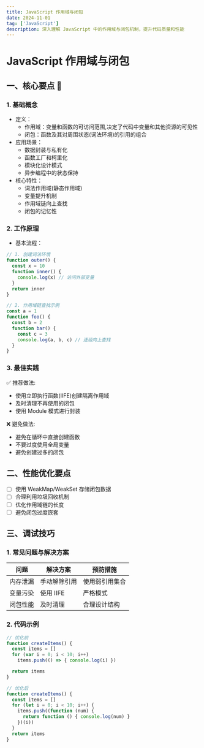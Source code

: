 ```yaml
---
title: JavaScript 作用域与闭包
date: 2024-11-01
tag: ['JavaScript']
description: 深入理解 JavaScript 中的作用域与闭包机制，提升代码质量和性能
---
```


# JavaScript 作用域与闭包

## 一、核心要点 🎯

### 1. 基础概念
- 定义：
  - 作用域：变量和函数的可访问范围,决定了代码中变量和其他资源的可见性
  - 闭包：函数及其对周围状态(词法环境)的引用的组合
- 应用场景：
  - 数据封装与私有化
  - 函数工厂和柯里化
  - 模块化设计模式
  - 异步编程中的状态保持
- 核心特性：
  - 词法作用域(静态作用域)
  - 变量提升机制
  - 作用域链向上查找
  - 闭包的记忆性

### 2. 工作原理
- 基本流程：
```javascript
// 1. 创建词法环境
function outer() {
  const x = 10
  function inner() {
    console.log(x) // 访问外部变量
  }
  return inner
}

// 2. 作用域链查找示例
const a = 1
function foo() {
  const b = 2
  function bar() {
    const c = 3
    console.log(a, b, c) // 逐级向上查找
  }
}
```

### 3. 最佳实践
✅ 推荐做法:
- 使用立即执行函数(IIFE)创建隔离作用域
- 及时清理不再使用的闭包
- 使用 Module 模式进行封装

❌ 避免做法:
- 避免在循环中直接创建函数
- 不要过度使用全局变量
- 避免创建过多的闭包

## 二、性能优化要点
- [ ] 使用 WeakMap/WeakSet 存储闭包数据
- [ ] 合理利用垃圾回收机制
- [ ] 优化作用域链的长度
- [ ] 避免闭包过度嵌套

## 三、调试技巧

### 1. 常见问题与解决方案
| 问题 | 解决方案 | 预防措施 |
|-----|---------|---------|
| 内存泄漏 | 手动解除引用 | 使用弱引用集合 |
| 变量污染 | 使用 IIFE | 严格模式 |
| 闭包性能 | 及时清理 | 合理设计结构 |

### 2. 代码示例
```javascript
// 优化前
function createItems() {
  const items = []
  for (var i = 0; i < 10; i++)
    items.push(() => { console.log(i) })

  return items
}

// 优化后
function createItems() {
  const items = []
  for (let i = 0; i < 10; i++) {
    items.push((function (num) {
      return function () { console.log(num) }
    })(i))
  }
  return items
}
